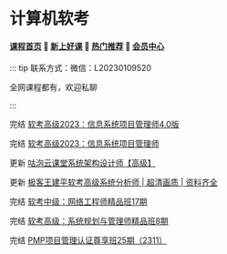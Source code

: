 # 计算机软考

#### [**课程首页**](../../README.md) 💖 [**新上好课**](./xshk.md) 💖 [**热门推荐**](./rmtj.md) 💖 [**会员中心**](./vip.md)

::: tip
联系方式：微信：L20230109520

全网课程都有，欢迎私聊

:::

完结 [软考高级2023：信息系统项目管理师4.0版](https://e.51cto.com/training_1094.html)

完结 [软考高级2023：信息系统项目管理师](https://e.51cto.com/training_1094.html)

更新 [咕泡云课堂系统架构设计师【高级】](https://ke.gupaoedu.cn/course/vip/1979)

更新 [极客王建平软考高级系统分析师 | 超清画质 | 资料齐全](https://u.geekbang.org/subject/software-exam-sa?utm_source=u_nav_web&utm_medium=u_nav_web&utm_term=u_nav_web)

完结 [软考中级：网络工程师精品班17期](https://edu.51cto.com/px/train/1302.html)

完结 [软考高级：系统规划与管理师精品班8期](https://edu.51cto.com/px/train/1194.html)

完结 [PMP项目管理认证尊享班25期（2311）](https://edu.51cto.com/px/train/1229.html)
